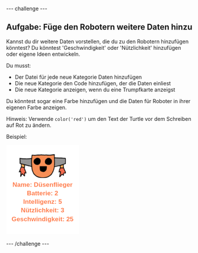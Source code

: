 --- challenge ---

## Aufgabe: Füge den Robotern weitere Daten hinzu

Kannst du dir weitere Daten vorstellen, die du zu den Robotern hinzufügen könntest? Du könntest 'Geschwindigkeit' oder 'Nützlichkeit' hinzufügen oder eigene Ideen entwickeln.

Du musst:

+ Der Datei für jede neue Kategorie Daten hinzufügen 
+ Die neue Kategorie den Code hinzufügen, der die Daten einliest
+ Die neue Kategorie anzeigen, wenn du eine Trumpfkarte anzeigst

Du könntest sogar eine Farbe hinzufügen und die Daten für Roboter in ihrer eigenen Farbe anzeigen.

Hinweis: Verwende `color('red')` um den Text der Turtle vor dem Schreiben auf Rot zu ändern.

Beispiel:

![Screenshot](images/robotrumps-jet.png)

--- /challenge ---